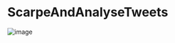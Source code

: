 # ScarpeAndAnalyseTweets
![image](https://github.com/user-attachments/assets/01029868-1786-4e4f-8788-31383338b229)
